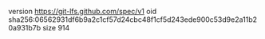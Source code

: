 version https://git-lfs.github.com/spec/v1
oid sha256:06562931df6b9a2c1cf57d24cbc48f1cf5d243ede900c53d9e2a11b20a931b7b
size 914
